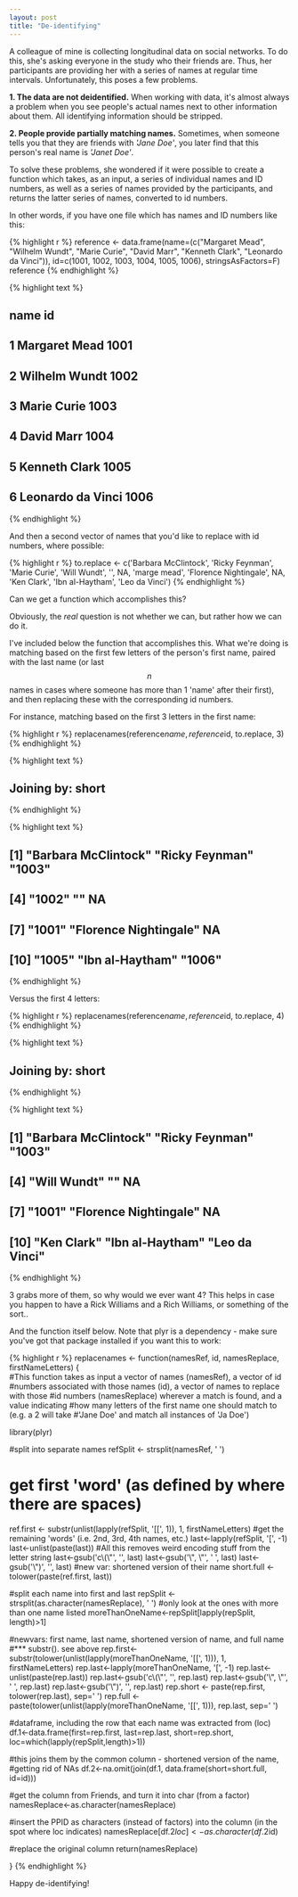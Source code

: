 ```yaml
---
layout: post
title: "De-identifying"
---
```




A colleague of mine is collecting longitudinal data on social networks.  To do this, she's asking everyone in the study who their friends are.  Thus, her participants are providing her with a series of names at regular time intervals.  Unfortunately, this poses a few problems.

**1.  The data are not deidentified.**  When working with data, it's almost always a problem when you see people's actual names next to other information about them.  All identifying information should be stripped.

**2.  People provide partially matching names.**  Sometimes, when someone tells you that they are friends with *'Jane Doe'*, you later find that this person's real name is *'Janet Doe'*.  

To solve these problems, she wondered if it were possible to create a function which takes, as an input, a series of individual names and ID numbers, as well as a series of names provided by the participants, and returns the latter series of names, converted to id numbers.

In other words, if you have one file which has names and ID numbers like this:


{% highlight r %}
reference <- data.frame(name=(c("Margaret Mead", "Wilhelm Wundt", "Marie Curie",
                                "David Marr", "Kenneth Clark", "Leonardo da Vinci")),
           id=c(1001, 1002, 1003, 1004, 1005, 1006), stringsAsFactors=F)
reference
{% endhighlight %}



{% highlight text %}
##                name   id
## 1     Margaret Mead 1001
## 2     Wilhelm Wundt 1002
## 3       Marie Curie 1003
## 4        David Marr 1004
## 5     Kenneth Clark 1005
## 6 Leonardo da Vinci 1006
{% endhighlight %}

And then a second vector of names that you'd like to replace with id numbers, where possible:


{% highlight r %}
to.replace <- c('Barbara McClintock', 'Ricky Feynman', 'Marie Curie', 
                'Will Wundt', '', NA, 'marge mead', 'Florence Nightingale', 
                NA, 'Ken Clark', 'Ibn al-Haytham', 'Leo da Vinci')
{% endhighlight %}

Can we get a function which accomplishes this?

Obviously, the *real* question is not whether we can, but rather how we can do it.

I've included below the function that accomplishes this.  What we're doing is matching based on the first few letters of the person's first name, paired with the last name (or last $$n$$ names in cases where someone has more than 1 'name' after their first), and then replacing these with the corresponding id numbers. 

For instance, matching based on the first 3 letters in the first name:


{% highlight r %}
replacenames(reference$name, reference$id, to.replace, 3)
{% endhighlight %}



{% highlight text %}
## Joining by: short
{% endhighlight %}



{% highlight text %}
##  [1] "Barbara McClintock"   "Ricky Feynman"        "1003"                
##  [4] "1002"                 ""                     NA                    
##  [7] "1001"                 "Florence Nightingale" NA                    
## [10] "1005"                 "Ibn al-Haytham"       "1006"
{% endhighlight %}

Versus the first 4 letters:


{% highlight r %}
replacenames(reference$name, reference$id, to.replace, 4)
{% endhighlight %}



{% highlight text %}
## Joining by: short
{% endhighlight %}



{% highlight text %}
##  [1] "Barbara McClintock"   "Ricky Feynman"        "1003"                
##  [4] "Will Wundt"           ""                     NA                    
##  [7] "1001"                 "Florence Nightingale" NA                    
## [10] "Ken Clark"            "Ibn al-Haytham"       "Leo da Vinci"
{% endhighlight %}

3 grabs more of them, so why would we ever want 4?  This helps in case you happen to have a Rick Williams and a Rich Williams, or something of the sort..

And the function itself below.  Note that plyr is a dependency - make sure you've got that package installed if you want this to work:


{% highlight r %}
replacenames <- function(namesRef, id, namesReplace, firstNameLetters) {  
  #This function takes as input a vector of names (namesRef), a vector of id
  #numbers associated with those names (id), a vector of names to replace with those
  #id numbers (namesReplace) wherever a match is found, and a value indicating 
  #how many letters of the first name one should match to (e.g. a 2 will take 
  #'Jane Doe' and match all instances of 'Ja Doe')
  
  library(plyr)
  
  #split into separate names
  refSplit <- strsplit(namesRef, ' ')
  
  # get first 'word' (as defined by where there are spaces)
  ref.first <- substr(unlist(lapply(refSplit, '[[', 1)), 1, firstNameLetters) 
  #get the remaining 'words' (i.e. 2nd, 3rd, 4th names, etc.)
  last<-lapply(refSplit, '[', -1) 
  last<-unlist(paste(last))
  #All this removes weird encoding stuff from the letter string
  last<-gsub('c\\(\\"', '', last)
  last<-gsub('\\\", \\"', ' ', last)
  last<-gsub('\\\")', '', last)
  #new var:  shortened version of their name
  short.full <- tolower(paste(ref.first, last))
  
  
  #split each name into first and last
  repSplit <- strsplit(as.character(namesReplace), ' ')
  #only look at the ones with more than one name listed
  moreThanOneName<-repSplit[lapply(repSplit, length)>1]
  
  #newvars: first name, last name, shortened version of name, and full name
  #*** substr().  see above
  rep.first<-substr(tolower(unlist(lapply(moreThanOneName, '[[', 1))), 1, 
                    firstNameLetters)
  rep.last<-lapply(moreThanOneName, '[', -1)
  rep.last<-unlist(paste(rep.last))
  rep.last<-gsub('c\\(\\"', '', rep.last)
  rep.last<-gsub('\\\", \\"', ' ', rep.last)
  rep.last<-gsub('\\\")', '', rep.last)
  rep.short <- paste(rep.first, tolower(rep.last), sep=' ')
  rep.full <- paste(tolower(unlist(lapply(moreThanOneName, '[[', 1))), 
                    rep.last, sep=' ')
  
  #dataframe, including the row that each name was extracted from (loc)
  df.1<-data.frame(first=rep.first, last=rep.last, short=rep.short, 
                   loc=which(lapply(repSplit,length)>1))
  
  #this joins them by the common column - shortened version of the name, 
  #getting rid of NAs
  df.2<-na.omit(join(df.1, data.frame(short=short.full, id=id)))
  
  #get the column from Friends, and turn it into char (from a factor)
  namesReplace<-as.character(namesReplace)
  
  #insert the PPID as characters (instead of factors) into the column (in the spot where loc indicates)
  namesReplace[df.2$loc]<-as.character(df.2$id)
  
  #replace the original column
  return(namesReplace)
  
}
{% endhighlight %}

Happy de-identifying!
